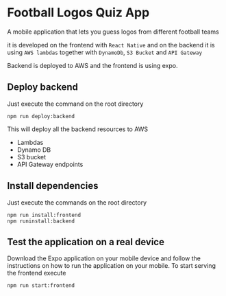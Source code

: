# Football Logos Quiz App
A mobile application that lets you guess logos from different football teams

it is developed on the frontend with `React Native` and on the backend it is using
`AWS lambdas` together with `DynamoDb`, `S3 Bucket` and `API Gateway`

Backend is deployed to AWS and the frontend is using expo.

## Deploy backend
Just execute the command on the root directory
```
npm run deploy:backend
```
This will deploy all the backend resources to AWS
- Lambdas
- Dynamo DB
- S3 bucket
- API Gateway endpoints

## Install dependencies
Just execute the commands on the root directory
```
npm run install:frontend
npm runinstall:backend
```

## Test the application on a real device
Download the Expo application on your mobile device and follow the instructions
on how to run the application on your mobile. To start serving the frontend
execute
```
npm run start:frontend
```